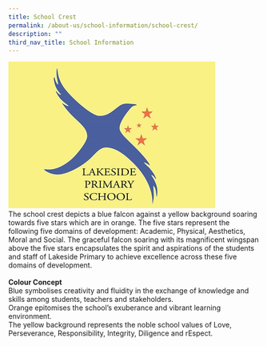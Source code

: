 ```yaml
---
title: School Crest
permalink: /about-us/school-information/school-crest/
description: ""
third_nav_title: School Information
---
```

<img src="/images/Home/School%20Crest.jpg">
<br>
The school crest depicts a blue falcon against a yellow background soaring towards five stars which are in orange. The five stars represent the following five domains of development: Academic, Physical, Aesthetics, Moral and Social. The graceful falcon soaring with its magnificent wingspan above the five stars encapsulates the spirit and aspirations of the students and staff of Lakeside Primary to achieve excellence across these five domains of development.
<br><br>
<b>Colour Concept</b>
<br>
Blue symbolises creativity and fluidity in the exchange of knowledge and skills among students, teachers and stakeholders.
<br>
Orange epitomises the school’s exuberance and vibrant learning environment.
 <br>
The yellow background represents the noble school values of Love, Perseverance, Responsibility, Integrity, Diligence and rEspect.